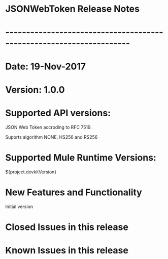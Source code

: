 # JSONWebToken Release Notes
# --------------------------------------------------------------------
# Date: 19-Nov-2017
# Version: 1.0.0

# Supported API versions: 
JSON Web Token accroding to RFC 7519.

Suports algorithm NONE, HS256 and RS256

# Supported Mule Runtime Versions: 
${project.devkitVersion}

# New Features and Functionality
Initial version

# Closed Issues in this release 

# Known Issues in this release

